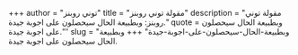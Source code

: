 +++
author = "توني روبنز"
title = "مقولة توني روبنز"
description = "مقولة توني روبنز: وبطبيعة الحال سيحصلون على اجوبة جيدة."
quote =  وبطبيعة الحال سيحصلون على اجوبة جيدة.''' 
slug = "وبطبيعة-الحال-سيحصلون-على-اجوبة-جيدة"
+++
وبطبيعة الحال سيحصلون على اجوبة جيدة.
